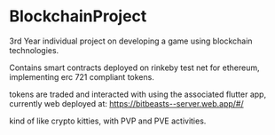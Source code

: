 # BlockchainProject
3rd Year individual project on developing a game using blockchain technologies.


Contains smart contracts deployed on rinkeby test net for ethereum, implementing erc 721 compliant tokens.

tokens are traded and interacted with using the associated flutter app, currently web deployed at:
https://bitbeasts--server.web.app/#/

kind of like crypto kitties, with PVP and PVE activities.
